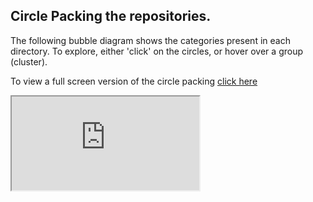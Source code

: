 

## Circle Packing the repositories.  
The following bubble diagram shows the categories present in each directory. To explore, either 'click' on the circles, or hover over a group (cluster). 

To view a full screen version of the circle packing [click here](https://wcrp-cmip.github.io/CMIP-LD/static/circlepacked/)

<iframe src="https://wcrp-cmip.github.io/CMIP-LD/static/circlepacked/"  \>

